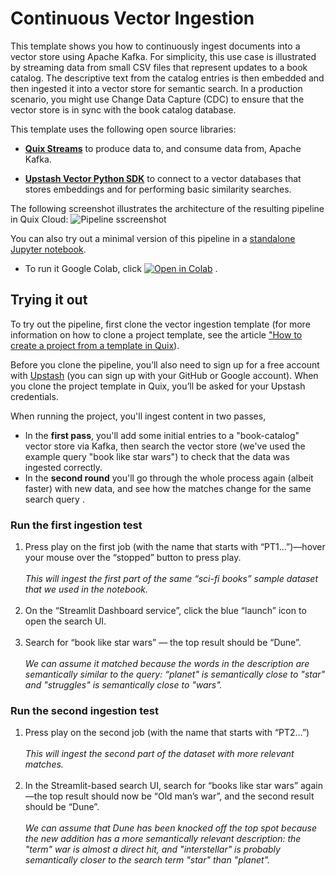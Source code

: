 # Continuous Vector Ingestion

This template shows you how to continuously ingest documents into a vector store using Apache Kafka. For simplicity, this use case is illustrated by streaming data from small CSV files that represent updates to a book catalog. The descriptive text from the catalog entries is then embedded and then ingested it into a vector store for semantic search. In a production scenario, you might use Change Data Capture (CDC) to ensure that the vector store is in sync with the book catalog database.

This template uses the following open source libraries:

* **[Quix Streams](https://github.com/quixio/quix-streams)** to produce data to, and consume data from, Apache Kafka.

* **[Upstash Vector Python SDK](https://github.com/upstash/vector-py)** to connect to a vector databases that stores embeddings and for performing basic similarity searches.

The following screenshot illustrates the architecture of the resulting pipeline in Quix Cloud:
![Pipeline sscreenshot](https://uploads-ssl.webflow.com/64a7eed956ba9b9a3c62401d/65c3777fd9390c70307c3f25_VKG-idlyZnJFKXrhnOdwPTCGtWfE_UE9Lpi2Q4nmidWXBZ40hvpeUeVoxqslaH-5GUR5T69_gYLtn051sHcsptfj2JV5SDlFNkx071kPfBpBo4ZwdRRToNt-pNjQmVeJ57UMP0Yw9ahWLkpL13Cu8Qs.png)

You can also try out a minimal version of this pipeline in a [standalone Jupyter notebook](https://github.com/quixio/tutorial-code/blob/main/notebooks/Continuously_ingest_documents_into_a_vector_store_using_Apache_Kafka.ipynb). 
* To run it Google Colab, click [![Open in Colab](https://colab.research.google.com/assets/colab-badge.svg)](https://colab.research.google.com/github/quixio/tutorial-code/blob/main/notebooks/Continuously_ingest_documents_into_a_vector_store_using_Apache_Kafka.ipynb) .


## Trying it out
To try out the pipeline, first clone the vector ingestion template (for more information on how to clone a project template, see the article ["How to create a project from a template in Quix](https://quix.io/blog/how-to-create-a-project-from-a-template")). 

Before you clone the pipeline, you’ll also need to sign up for a free account with [Upstash](https://upstash.com/) (you can sign up with your GitHub or Google account). When you clone the project template in Quix, you’ll be asked for your Upstash credentials.

When running the project, you'll ingest content in two passes, 
* In the **first pass**, you'll add some initial entries to a "book-catalog" vector store via Kafka, then search the vector store (we've used the example query "book like star wars") to check that the data was ingested correctly.
* In the **second round** you'll go through the whole process again (albeit faster) with new data, and see how the matches change for the same search query .

### Run the first ingestion test

1. Press play on the first job (with the name that starts with “PT1…”)—hover your mouse over the “stopped” button to press play.<br><br>
   _This will ingest the first part of the same “sci-fi books” sample dataset that we used in the notebook._ <br><br>
2. On the “Streamlit Dashboard service”, click the blue “launch” icon to open the search UI.<br><br>
3. Search for “book like star wars” — the top result should be “Dune”.<br><br>
   _We can assume it matched because the words in the description are semantically similar to the query: “planet" is semantically close to "star" and "struggles" is semantically close to "wars"._

### Run the second ingestion test

1. Press play on the second job (with the name that starts with “PT2…”)<br><br>
   _This will ingest the second part of the dataset with more relevant matches._ <br><br>
2. In the Streamlit-based search UI, search for “books like star wars” again—the top result should now be “Old man’s war”, and the second result should be “Dune”.<br><br>
   _We can assume that Dune has been knocked off the top spot because the new addition has a more semantically relevant description: the "term" war is almost a direct hit, and "interstellar" is probably semantically closer to the search term "star" than "planet"._
